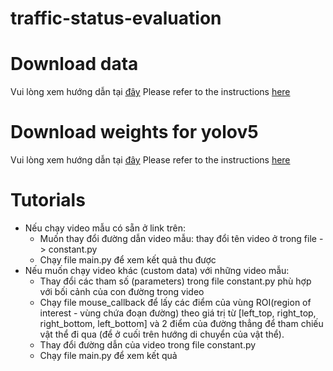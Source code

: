 # traffic-status-evaluation

# Download data
Vui lòng xem hướng dẫn tại [đây](https://github.com/manhcuong02/traffic-status-evaluation/blob/main/data/videos/Readme.md)
Please refer to the instructions [here](https://github.com/manhcuong02/traffic-status-evaluation/blob/main/data/videos/Readme.md)

# Download weights for yolov5
Vui lòng xem hướng dẫn tại [đây](https://github.com/manhcuong02/traffic-status-evaluation/blob/main/weights/Readme.md)
Please refer to the instructions [here](https://github.com/manhcuong02/traffic-status-evaluation/blob/main/weights/Readme.md)


# Tutorials
- Nếu chạy video mẫu có sẵn ở link trên:
  - Muốn thay đổi đường dẫn video mẫu: thay đổi tên video ở trong file  -> constant.py
  - Chạy file main.py để xem kết quả thu được
- Nếu muốn chạy video khác (custom data) với những video mẫu:
  - Thay đổi các tham số (parameters) trong file constant.py phù hợp với bối cảnh của con đường trong video
  - Chạy file mouse_callback để lấy các điểm của vùng ROI(region of interest - vùng chứa đoạn đường) theo giá trị từ [left_top, right_top, right_bottom, left_bottom] và 2 điểm của đường thẳng để tham chiếu vật thể đi qua (để ở cuối trên hướng di chuyển của vật thể).
  - Thay đổi đường dẫn của video trong file constant.py
  - Chạy file main.py để xem kết quả
     
